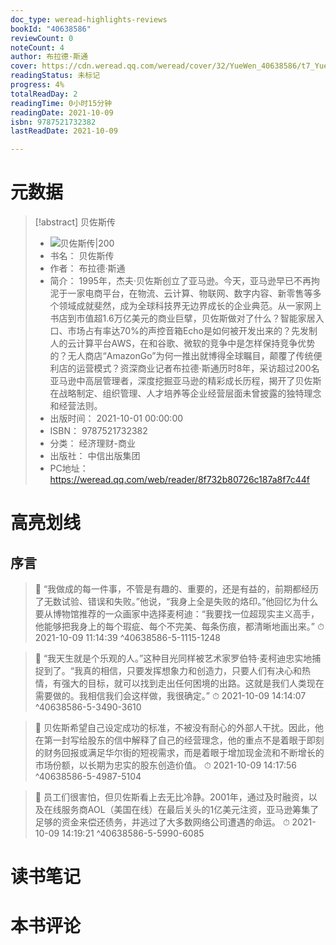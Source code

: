 ```yaml
---
doc_type: weread-highlights-reviews
bookId: "40638586"
reviewCount: 0
noteCount: 4
author: 布拉德·斯通
cover: https://cdn.weread.qq.com/weread/cover/32/YueWen_40638586/t7_YueWen_40638586.jpg
readingStatus: 未标记
progress: 4%
totalReadDay: 2
readingTime: 0小时15分钟
readingDate: 2021-10-09
isbn: 9787521732382
lastReadDate: 2021-10-09

---
```

# 元数据
> [!abstract] 贝佐斯传
> - ![ 贝佐斯传|200](https://cdn.weread.qq.com/weread/cover/32/YueWen_40638586/t7_YueWen_40638586.jpg)
> - 书名： 贝佐斯传
> - 作者： 布拉德·斯通
> - 简介： 1995年，杰夫·贝佐斯创立了亚马逊。今天，亚马逊早已不再拘泥于一家电商平台，在物流、云计算、物联网、数字内容、新零售等多个领域成就斐然，成为全球科技界无边界成长的企业典范。从一家网上书店到市值超1.6万亿美元的商业巨擘，贝佐斯做对了什么？智能家居入口、市场占有率达70%的声控音箱Echo是如何被开发出来的？先发制人的云计算平台AWS，在和谷歌、微软的竞争中是怎样保持竞争优势的？无人商店“AmazonGo”为何一推出就博得全球瞩目，颠覆了传统便利店的运营模式？资深商业记者布拉德·斯通历时8年，采访超过200名亚马逊中高层管理者，深度挖掘亚马逊的精彩成长历程，揭开了贝佐斯在战略制定、组织管理、人才培养等企业经营层面未曾披露的独特理念和经营法则。
> - 出版时间： 2021-10-01 00:00:00
> - ISBN： 9787521732382
> - 分类： 经济理财-商业
> - 出版社： 中信出版集团
> - PC地址：https://weread.qq.com/web/reader/8f732b80726c187a8f7c44f

# 高亮划线

## 序言

> 📌 “我做成的每一件事，不管是有趣的、重要的，还是有益的，前期都经历了无数试验、错误和失败。”他说，“我身上全是失败的烙印。”他回忆为什么要从博物馆推荐的一众画家中选择麦柯迪：“我要找一位超现实主义高手，他能够把我身上的每个瑕疵、每个不完美、每条伤痕，都清晰地画出来。” 
> ⏱ 2021-10-09 11:14:39 ^40638586-5-1115-1248

> 📌 “我天生就是个乐观的人。”这种目光同样被艺术家罗伯特·麦柯迪忠实地捕捉到了。“我真的相信，只要发挥想象力和创造力，只要人们有决心和热情，有强大的目标，就可以找到走出任何困境的出路。这就是我们人类现在需要做的。我相信我们会这样做，我很确定。” 
> ⏱ 2021-10-09 14:14:07 ^40638586-5-3490-3610

> 📌 贝佐斯希望自己设定成功的标准，不被没有耐心的外部人干扰。因此，他在第一封写给股东的信中解释了自己的经营理念，他的重点不是着眼于即刻的财务回报或满足华尔街的短视需求，而是着眼于增加现金流和不断增长的市场份额，以长期为忠实的股东创造价值。 
> ⏱ 2021-10-09 14:17:56 ^40638586-5-4987-5104

> 📌 员工们很害怕，但贝佐斯看上去无比冷静。2001年，通过及时融资，以及在线服务商AOL（美国在线）在最后关头的1亿美元注资，亚马逊筹集了足够的资金来偿还债务，并逃过了大多数网络公司遭遇的命运。 
> ⏱ 2021-10-09 14:19:21 ^40638586-5-5990-6085

# 读书笔记

# 本书评论

